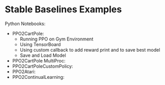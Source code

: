 # Stable Baselines Examples

Python Notebooks:
- PPO2CartPole:
    - Running PPO on Gym Environment
    - Using TensorBoard
    - Using custom callback to add reward print and to save best model
    - Save and Load Model
- PPO2CartPole MultiProc:
- PPO2CartPoleCustomPolicy:
- PPO2Atari:
- PPO2ContinualLearning:
